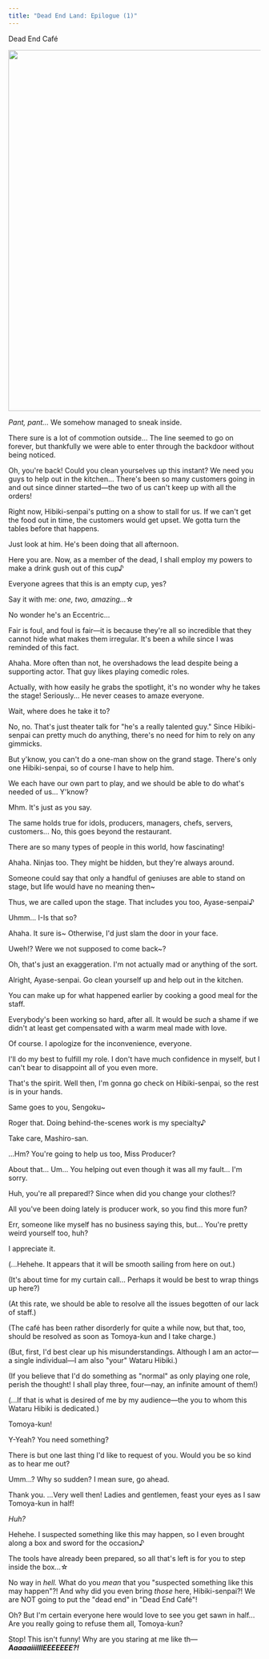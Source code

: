 ```yaml
---
title: "Dead End Land: Epilogue (1)"
---
```


<Season s="Summer"/>

<Location>Dead End Café</Location>

<Image src="/img/tl/dead end land/8/1.jpg" layout="responsive" width="1560" height="720" quality="100" />

<Bubble character="Shinobu">

_Pant, pant..._ We somehow managed to sneak inside.

</Bubble>

<Bubble character="Mayoi">

There sure is a lot of commotion outside... The line seemed to go on forever, but thankfully we were able to enter through the backdoor without being noticed.

</Bubble>

<Bubble character="Tomoya">

Oh, you're back! Could you clean yourselves up this instant? We need you guys to help out in the kitchen... There's been so many customers going in and out since dinner started—the two of us can't keep up with all the orders!

Right now, Hibiki-senpai's putting on a show to stall for us. If we can't get the food out in time, the customers would get upset. We gotta turn the tables before that happens.

Just look at him. He's been doing that all afternoon.

</Bubble>

<Bubble character="Wataru">

Here you are. Now, as a member of the dead, I shall employ my powers to make a drink gush out of this cup♪

Everyone agrees that this is an empty cup, yes?

Say it with me: *one, two, amazing...*☆

</Bubble>

<Bubble character="Mayoi">

No wonder he's an Eccentric...

Fair is foul, and foul is fair—it is because they're all so incredible that they cannot hide what makes them irregular. It's been a while since I was reminded of this fact.

</Bubble>

<Bubble character="Tomoya">

Ahaha. More often than not, he overshadows the lead despite being a supporting actor. That guy likes playing comedic roles.

Actually, with how easily he grabs the spotlight, it's no wonder why he takes the stage! Seriously... He never ceases to amaze everyone.

</Bubble>

<Bubble character="Shinobu">

Wait, where does he take it to?

</Bubble>

<Bubble character="Tomoya">

No, no. That's just theater talk for "he's a really talented guy." Since Hibiki-senpai can pretty much do anything, there's no need for him to rely on any gimmicks.

But y'know, you can't do a one-man show on the grand stage. There's only one Hibiki-senpai, so of course I have to help him.

We each have our own part to play, and we should be able to do what's needed of us... Y'know?

</Bubble>

<Bubble character="Shinobu">

Mhm. It's just as you say.

The same holds true for idols, producers, managers, chefs, servers, customers... No, this goes beyond the restaurant.

There are so many types of people in this world, how fascinating!

</Bubble>

<Bubble character="Tomoya">

Ahaha. Ninjas too. They might be hidden, but they're always around.

Someone could say that only a handful of geniuses are able to stand on stage, but life would have no meaning then\~

Thus, we are called upon the stage. That includes you too, Ayase-senpai♪

</Bubble>

<Bubble character="Mayoi">

Uhmm... I-Is that so?

</Bubble>

<Bubble character="Tomoya">

Ahaha. It sure is\~ Otherwise, I'd just slam the door in your face.

</Bubble>

<Bubble character="Shinobu">

Uweh!? Were we not supposed to come back\~?

</Bubble>

<Bubble character="Tomoya">

Oh, that's just an exaggeration. I'm not actually mad or anything of the sort.

Alright, Ayase-senpai. Go clean yourself up and help out in the kitchen.

You can make up for what happened earlier by cooking a good meal for the staff.

Everybody's been working so hard, after all. It would be _such_ a shame if we didn't at least get compensated with a warm meal made with love.

</Bubble>

<Bubble character="Mayoi">

Of course. I apologize for the inconvenience, everyone.

I'll do my best to fulfill my role. I don't have much confidence in myself, but I can't bear to disappoint all of you even more.

</Bubble>

<Bubble character="Tomoya">

That's the spirit. Well then, I'm gonna go check on Hibiki-senpai, so the rest is in your hands.

Same goes to you, Sengoku\~

</Bubble>

<Bubble character="Shinobu">

Roger that. Doing behind-the-scenes work is my specialty♪

</Bubble>

<Bubble character="Mayoi">

Take care, Mashiro-san.

...Hm? You're going to help us too, Miss Producer?

About that... Um... You helping out even though it was all my fault... I'm sorry.

Huh, you're all prepared!? Since when did you change your clothes!?

All you've been doing lately is producer work, so you find this more fun?

Err, someone like myself has no business saying this, but... You're pretty weird yourself too, huh?

I appreciate it.

</Bubble>

<Bubble character="Wataru">

<Thought>(...Hehehe. It appears that it will be smooth sailing from here on out.)</Thought>

<Thought>(It's about time for my curtain call... Perhaps it would be best to wrap things up here?)</Thought>

<Thought>(At this rate, we should be able to resolve all the issues begotten of our lack of staff.)</Thought>

<Thought>(The café has been rather disorderly for quite a while now, but that, too, should be resolved as soon as Tomoya-kun and I take charge.)</Thought>

<Thought>(But, first, I'd best clear up his misunderstandings. Although I am an actor—a single individual—I am also "your" Wataru Hibiki.)</Thought>

<Thought>(If you believe that I'd do something as "normal" as only playing one role, perish the thought! I shall play three, four—nay, an infinite amount of them!)</Thought>

<Thought>(...If that is what is desired of me by my audience—the you to whom this Wataru Hibiki is dedicated.)</Thought>

Tomoya-kun!

</Bubble>

<Bubble character="Tomoya">

Y-Yeah? You need something?

</Bubble>

<Bubble character="Wataru">

There is but one last thing I'd like to request of you. Would you be so kind as to hear me out?

</Bubble>

<Bubble character="Tomoya">

Umm...? Why so sudden? I mean sure, go ahead.

</Bubble>

<Bubble character="Wataru">

Thank you. ...Very well then! Ladies and gentlemen, feast your eyes as I saw Tomoya-kun in half!

</Bubble>

<Bubble character="Tomoya">

_Huh?_

</Bubble>

<Bubble character="Wataru">

Hehehe. I suspected something like this may happen, so I even brought along a box and sword for the occasion♪

The tools have already been prepared, so all that's left is for you to step inside the box...☆

</Bubble>

<Bubble character="Tomoya">

No way in _hell._ What do you _mean_ that you "suspected something like this may happen"?! And why did you even bring _those_ here, Hibiki-senpai?! We are NOT going to put the "dead end" in "Dead End Café"!

</Bubble>

<Bubble character="Wataru">

Oh? But I'm certain everyone here would love to see you get sawn in half... Are you really going to refuse them all, Tomoya-kun?

</Bubble>

<Bubble character="Tomoya">

Stop! This isn't funny! Why are you staring at me like th— **_AaaaaiiiIIIEEEEEEE?!_**

</Bubble>
